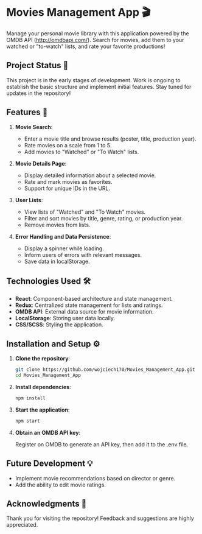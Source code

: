 # Movies Management App 🎬

Manage your personal movie library with this application powered by the OMDB API (http://omdbapi.com/). Search for movies, add them to your watched or "to-watch" lists, and rate your favorite productions!

## Project Status 🚧

This project is in the early stages of development. Work is ongoing to establish the basic structure and implement initial features. Stay tuned for updates in the repository!

## Features 🚀

1. **Movie Search**:
   - Enter a movie title and browse results (poster, title, production year).
   - Rate movies on a scale from 1 to 5.
   - Add movies to "Watched" or "To Watch" lists.

2. **Movie Details Page**:
   - Display detailed information about a selected movie.
   - Rate and mark movies as favorites.
   - Support for unique IDs in the URL.

3. **User Lists**:
   - View lists of "Watched" and "To Watch" movies.
   - Filter and sort movies by title, genre, rating, or production year.
   - Remove movies from lists.

4. **Error Handling and Data Persistence**:
   - Display a spinner while loading.
   - Inform users of errors with relevant messages.
   - Save data in localStorage.

## Technologies Used 🛠️

- **React**: Component-based architecture and state management.
- **Redux**: Centralized state management for lists and ratings.
- **OMDB API**: External data source for movie information.
- **LocalStorage**: Storing user data locally.
- **CSS/SCSS**: Styling the application.

## Installation and Setup ⚙️

1. **Clone the repository**:
   ```bash
   git clone https://github.com/wojciech170/Movies_Management_App.git
   cd Movies_Management_App

   ```

2. **Install dependencies**:
   ```bash
   npm install
   ```

3. **Start the application**:
   ```bash
   npm start
   ```

4. **Obtain an OMDB API key**:
   
   Register on OMDB to generate an API key, then add it to the .env file.

## Future Development 💡

* Implement movie recommendations based on director or genre.
* Add the ability to edit movie ratings.


## Acknowledgments 🤝

Thank you for visiting the repository! Feedback and suggestions are highly appreciated.

